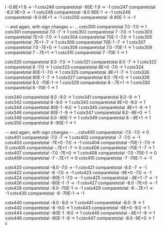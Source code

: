 l  -0.8E+1 9      -> -1
cotx246 comparetotal  -80E-1  9      -> -1
cotx247 comparetotal  -8.0    9E+0   -> -1
cotx248 comparetotal  -8.0    90E-1  -> -1
cotx249 comparetotal  -8      0.9E+1 -> -1
cotx250 comparetotal  -8      90E-1  -> -1

-- and again, with sign changes +- ..
cotx300 comparetotal   7.0    -7.0    -> 1
cotx301 comparetotal   7.0    -7      -> 1
cotx302 comparetotal   7      -7.0    -> 1
cotx303 comparetotal   7E+0   -7.0    -> 1
cotx304 comparetotal   70E-1  -7.0    -> 1
cotx305 comparetotal   .7E+1  -7      -> 1
cotx306 comparetotal   70E-1  -7      -> 1
cotx307 comparetotal   7.0    -7E+0   -> 1
cotx308 comparetotal   7.0    -70E-1  -> 1
cotx309 comparetotal   7      -.7E+1  -> 1
cotx310 comparetotal   7      -70E-1  -> 1

cotx320 comparetotal   8.0    -7.0    -> 1
cotx321 comparetotal   8.0    -7      -> 1
cotx322 comparetotal   8      -7.0    -> 1
cotx323 comparetotal   8E+0   -7.0    -> 1
cotx324 comparetotal   80E-1  -7.0    -> 1
cotx325 comparetotal   .8E+1  -7      -> 1
cotx326 comparetotal   80E-1  -7      -> 1
cotx327 comparetotal   8.0    -7E+0   -> 1
cotx328 comparetotal   8.0    -70E-1  -> 1
cotx329 comparetotal   8      -.7E+1  -> 1
cotx330 comparetotal   8      -70E-1  -> 1

cotx340 comparetotal   8.0    -9.0    -> 1
cotx341 comparetotal   8.0    -9      -> 1
cotx342 comparetotal   8      -9.0    -> 1
cotx343 comparetotal   8E+0   -9.0    -> 1
cotx344 comparetotal   80E-1  -9.0    -> 1
cotx345 comparetotal   .8E+1  -9      -> 1
cotx346 comparetotal   80E-1  -9      -> 1
cotx347 comparetotal   8.0    -9E+0   -> 1
cotx348 comparetotal   8.0    -90E-1  -> 1
cotx349 comparetotal   8      -.9E+1  -> 1
cotx350 comparetotal   8      -90E-1  -> 1

-- and again, with sign changes -- ..
cotx400 comparetotal   -7.0    -7.0    -> 0
cotx401 comparetotal   -7.0    -7      -> 1
cotx402 comparetotal   -7      -7.0    -> -1
cotx403 comparetotal   -7E+0   -7.0    -> -1
cotx404 comparetotal   -70E-1  -7.0    -> 0
cotx405 comparetotal   -.7E+1  -7      -> 0
cotx406 comparetotal   -70E-1  -7      -> 1
cotx407 comparetotal   -7.0    -7E+0   -> 1
cotx408 comparetotal   -7.0    -70E-1  -> 0
cotx409 comparetotal   -7      -.7E+1  -> 0
cotx410 comparetotal   -7      -70E-1  -> -1

cotx420 comparetotal   -8.0    -7.0    -> -1
cotx421 comparetotal   -8.0    -7      -> -1
cotx422 comparetotal   -8      -7.0    -> -1
cotx423 comparetotal   -8E+0   -7.0    -> -1
cotx424 comparetotal   -80E-1  -7.0    -> -1
cotx425 comparetotal   -.8E+1  -7      -> -1
cotx426 comparetotal   -80E-1  -7      -> -1
cotx427 comparetotal   -8.0    -7E+0   -> -1
cotx428 comparetotal   -8.0    -70E-1  -> -1
cotx429 comparetotal   -8      -.7E+1  -> -1
cotx430 comparetotal   -8      -70E-1  -> -1

cotx440 comparetotal   -8.0    -9.0    -> 1
cotx441 comparetotal   -8.0    -9      -> 1
cotx442 comparetotal   -8      -9.0    -> 1
cotx443 comparetotal   -8E+0   -9.0    -> 1
cotx444 comparetotal   -80E-1  -9.0    -> 1
cotx445 comparetotal   -.8E+1  -9      -> 1
cotx446 comparetotal   -80E-1  -9      -> 1
cotx447 comparetotal   -8.0    -9E+0   -> 1
c